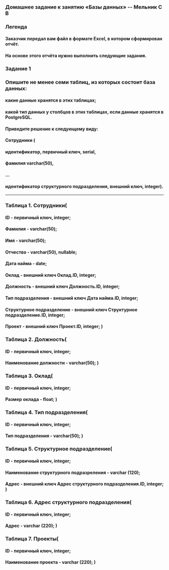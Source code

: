 ### Домашнее задание к занятию «Базы данных» -- Мельник С В

### Легенда

#### Заказчик передал вам файл в формате Excel, в котором сформирован отчёт.

#### На основе этого отчёта нужно выполнить следующие задания.

### Задание 1

### Опишите не менее семи таблиц, из которых состоит база данных:

#### какие данные хранятся в этих таблицах;

#### какой тип данных у столбцов в этих таблицах, если данные хранятся в PostgreSQL.

#### Приведите решение к следующему виду:

#### Сотрудники (

#### идентификатор, первичный ключ, serial,

#### фамилия varchar(50),

#### ...

#### идентификатор структурного подразделения, внешний ключ, integer).

---

### Таблица 1. Сотрудники(

#### ID - первичный ключ, integer;

#### Фамилия - varchar(50);

#### Имя - varchar(50);

#### Отчество - varchar(50), nullable;

#### Дата найма - date;

#### Оклад - внешний ключ Оклад.ID, integer;

#### Должность - внешний ключ Должность.ID, integer;

#### Тип подразделения - внешний ключ Дата найма.ID, integer;

#### Структурное подразделение - внешний ключ Структурное подразделение.ID, integer;

#### Проект - внешний ключ Проект.ID, integer; )

### Таблица 2. Должность(

#### ID - первичный ключ, integer;

#### Наименование должности - varchar(50); )

### Таблица 3. Оклад(

#### ID - первичный ключ, integer;

#### Размер оклада - float; )

### Таблица 4. Тип подразделения(

#### ID - первичный ключ, integer;

#### Тип подразделения - varchar(50); )

### Таблица 5. Структурное подразделение(

#### ID - первичный ключ, integer;

#### Наименование структурного подразреления - varchar (120);

#### Адрес - внешний ключ Адрес структурного подразделения.ID, integer; )

### Таблица 6. Адрес структурного подразделения(

#### ID - первичный ключ, integer;

#### Адрес - varchar (220); )

### Таблица 7. Проекты(

#### ID - первичный ключ, integer;

#### Наименование проекта - varchar (220); )
